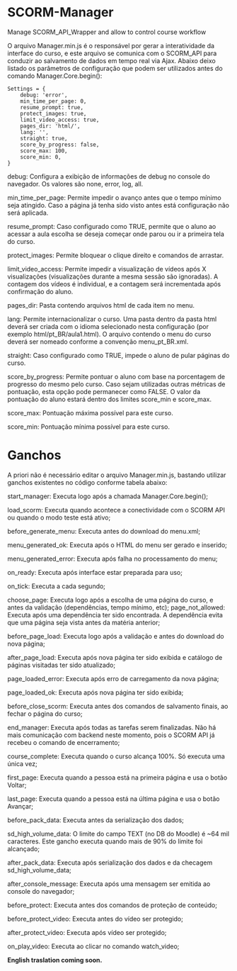 SCORM-Manager
=============

Manage SCORM_API_Wrapper and allow to control course workflow

O arquivo Manager.min.js é o responsável por gerar a interatividade da interface do curso, e este arquivo se comunica com o SCORM_API para conduzir ao salvamento de dados em tempo real via Ajax. Abaixo deixo listado os parâmetros de configuração que podem ser utilizados antes do comando Manager.Core.begin():


	Settings = {
		debug: 'error',
		min_time_per_page: 0,
		resume_prompt: true,
		protect_images: true,
		limit_video_access: true,
		pages_dir: 'html/',
		lang: '',
		straight: true,
		score_by_progress: false,
		score_max: 100,
		score_min: 0,
	}


debug: Configura a exibição de informações de debug no console do navegador. Os valores são none, error, log, all.

min_time_per_page: Permite impedir o avanço antes que o tempo mínimo seja atingido. Caso a página já tenha sido visto antes está configuração não será aplicada.

resume_prompt: Caso configurado como TRUE, permite que o aluno ao acessar a aula escolha se deseja começar onde parou ou ir a primeira tela do curso.

protect_images: Permite bloquear o clique direito e comandos de arrastar.

limit_video_access: Permite impedir a visualização de vídeos após X visualizações (visualizações durante a mesma sessão são ignoradas). A contagem dos vídeos é individual, e a contagem será incrementada após confirmação do aluno.

pages_dir: Pasta contendo arquivos html de cada item no menu.

lang: Permite internacionalizar o curso. Uma pasta dentro da pasta html deverá ser criada com o idioma selecionado nesta configuração (por exemplo html/pt_BR/aula1.html). O arquivo contendo o menu do curso deverá ser nomeado conforme a convenção menu_pt_BR.xml.

straight: Caso configurado como TRUE, impede o aluno de pular páginas do curso.

score_by_progress: Permite pontuar o aluno com base na porcentagem de progresso do mesmo pelo curso. Caso sejam utilizadas outras métricas de pontuação, esta opção pode permanecer como FALSE. O valor da pontuação do aluno estará dentro dos limites score_min e score_max.

score_max: Pontuação máxima possível para este curso.

score_min: Pontuação mínima possível para este curso.

Ganchos
=============

A priori não é necessário editar o arquivo Manager.min.js, bastando utilizar ganchos existentes no código conforme tabela abaixo:


start_manager: Executa logo após a chamada Manager.Core.begin();

load_scorm: Executa quando acontece a conectividade com o SCORM API ou quando o modo teste está ativo;

before_generate_menu: Executa antes do download do menu.xml;

menu_generated_ok: Executa após o HTML do menu ser gerado e inserido; 

menu_generated_error: Executa após falha no processamento do menu;

on_ready: Executa após interface estar preparada para uso;

on_tick: Executa a cada segundo;

choose_page: Executa logo após a escolha de uma página do curso, e antes da validação (dependências, tempo mínimo, etc);
page_not_allowed: Executa após uma dependência ter sido encontrada. A dependência evita que uma página seja vista antes da matéria anterior;

before_page_load: Executa logo após a validação e antes do download do nova página;

after_page_load: Executa após nova página ter sido exibida e catálogo de páginas visitadas ter sido atualizado;

page_loaded_error: Executa após erro de carregamento da nova página;

page_loaded_ok: Executa após nova página ter sido exibida;

before_close_scorm: Executa antes dos comandos de salvamento finais, ao fechar o página do curso;

end_manager: Executa após todas as tarefas serem finalizadas. Não há mais comunicação com backend neste momento, pois o SCORM API já recebeu o comando de encerramento;

course_complete: Executa quando o curso alcança 100%. Só executa uma única vez;

first_page: Executa quando a pessoa está na primeira página e usa o botão Voltar;

last_page: Executa quando a pessoa está na última página e usa o botão Avançar;

before_pack_data: Executa antes da serialização dos dados;

sd_high_volume_data: O limite do campo TEXT (no DB do Moodle) é ~64 mil caracteres. Este gancho executa quando mais de 90% do limite foi alcançado;

after_pack_data: Executa após serialização dos dados e da checagem sd_high_volume_data;

after_console_message: Executa após uma mensagem ser emitida ao console do navegador;

before_protect: Executa antes dos comandos de proteção de conteúdo;

before_protect_video: Executa antes do vídeo ser protegido;

after_protect_video: Executa após vídeo ser protegido;

on_play_video: Executa ao clicar no comando watch_video;

**English traslation coming soon.**
